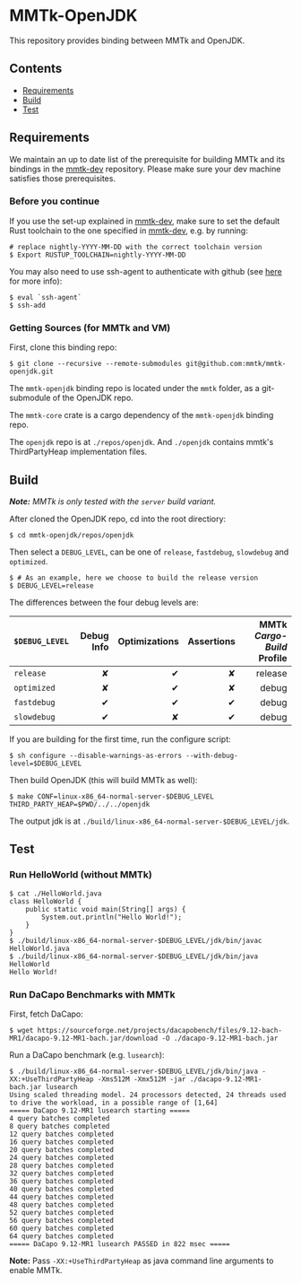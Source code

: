 # MMTk-OpenJDK

This repository provides binding between MMTk and OpenJDK.

## Contents

* [Requirements](#requirements)
* [Build](#build)
* [Test](#test)

## Requirements

We maintain an up to date list of the prerequisite for building MMTk and its bindings in the [mmtk-dev](https://github.com/mmtk/mmtk-dev) repository.
Please make sure your dev machine satisfies those prerequisites.

### Before you continue

If you use the set-up explained in [mmtk-dev](https://github.com/mmtk/mmtk-dev), make sure to set the default Rust toolchain to the one specified in [mmtk-dev](https://github.com/mmtk/mmtk-dev), e.g. by running:

```console
# replace nightly-YYYY-MM-DD with the correct toolchain version
$ Export RUSTUP_TOOLCHAIN=nightly-YYYY-MM-DD
```

You may also need to use ssh-agent to authenticate with github (see [here](https://github.com/rust-lang/cargo/issues/3487) for more info):

```console
$ eval `ssh-agent`
$ ssh-add
```

### Getting Sources (for MMTk and VM)

First, clone this binding repo:

```console
$ git clone --recursive --remote-submodules git@github.com:mmtk/mmtk-openjdk.git
```

The `mmtk-openjdk` binding repo is located under the `mmtk` folder, as a git-submodule of the OpenJDK repo.

The `mmtk-core` crate is a cargo dependency of the `mmtk-openjdk` binding repo.

The `openjdk` repo is at `./repos/openjdk`. And `./openjdk` contains mmtk's ThirdPartyHeap implementation files.

## Build

_**Note:** MMTk is only tested with the `server` build variant._

After cloned the OpenJDK repo, cd into the root directiory:

```console
$ cd mmtk-openjdk/repos/openjdk
```

Then select a `DEBUG_LEVEL`, can be one of `release`, `fastdebug`, `slowdebug` and `optimized`.

```console
$ # As an example, here we choose to build the release version
$ DEBUG_LEVEL=release
```

The differences between the four debug levels are:

| `$DEBUG_LEVEL` | Debug Info | Optimizations | Assertions | MMTk _Cargo-Build_ Profile |
| -------------- | ----------:| -------------:| ----------:| ------------------------:|
| `release`      |         ✘ |             ✔ |         ✘ |                  release |
| `optimized`    |         ✘ |             ✔ |         ✘ |                    debug |
| `fastdebug`    |         ✔ |             ✔ |         ✔ |                    debug |
| `slowdebug`    |         ✔ |             ✘ |         ✔ |                    debug |

If you are building for the first time, run the configure script:

```console
$ sh configure --disable-warnings-as-errors --with-debug-level=$DEBUG_LEVEL
```

Then build OpenJDK (this will build MMTk as well):

```console
$ make CONF=linux-x86_64-normal-server-$DEBUG_LEVEL THIRD_PARTY_HEAP=$PWD/../../openjdk
```

The output jdk is at `./build/linux-x86_64-normal-server-$DEBUG_LEVEL/jdk`.

## Test

### Run HelloWorld (without MMTk)

```console
$ cat ./HelloWorld.java
class HelloWorld {
    public static void main(String[] args) {
        System.out.println("Hello World!");
    }
}
$ ./build/linux-x86_64-normal-server-$DEBUG_LEVEL/jdk/bin/javac HelloWorld.java
$ ./build/linux-x86_64-normal-server-$DEBUG_LEVEL/jdk/bin/java HelloWorld
Hello World!
```

### Run DaCapo Benchmarks with MMTk

First, fetch DaCapo:
```console
$ wget https://sourceforge.net/projects/dacapobench/files/9.12-bach-MR1/dacapo-9.12-MR1-bach.jar/download -O ./dacapo-9.12-MR1-bach.jar
```

Run a DaCapo benchmark (e.g. `lusearch`):

```console
$ ./build/linux-x86_64-normal-server-$DEBUG_LEVEL/jdk/bin/java -XX:+UseThirdPartyHeap -Xms512M -Xmx512M -jar ./dacapo-9.12-MR1-bach.jar lusearch
Using scaled threading model. 24 processors detected, 24 threads used to drive the workload, in a possible range of [1,64]
===== DaCapo 9.12-MR1 lusearch starting =====
4 query batches completed
8 query batches completed
12 query batches completed
16 query batches completed
20 query batches completed
24 query batches completed
28 query batches completed
32 query batches completed
36 query batches completed
40 query batches completed
44 query batches completed
48 query batches completed
52 query batches completed
56 query batches completed
60 query batches completed
64 query batches completed
===== DaCapo 9.12-MR1 lusearch PASSED in 822 msec =====
```

**Note:** Pass `-XX:+UseThirdPartyHeap` as java command line arguments to enable MMTk.
